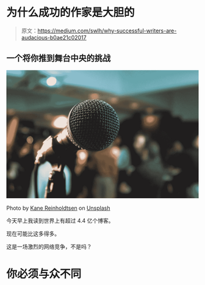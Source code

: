 # 为什么成功的作家是大胆的

> 原文：<https://medium.com/swlh/why-successful-writers-are-audacious-b0ae21c02017>

## 一个将你推到舞台中央的挑战

![](img/7f785a1878ca8a9318afed78a6b428bc.png)

Photo by [Kane Reinholdtsen](https://unsplash.com/photos/LETdkk7wHQk?utm_source=unsplash&utm_medium=referral&utm_content=creditCopyText) on [Unsplash](https://unsplash.com/search/photos/stage?utm_source=unsplash&utm_medium=referral&utm_content=creditCopyText)

今天早上我读到世界上有超过 4.4 亿个博客。

现在可能比这多得多。

这是一场激烈的网络竞争，不是吗？

# 你必须与众不同